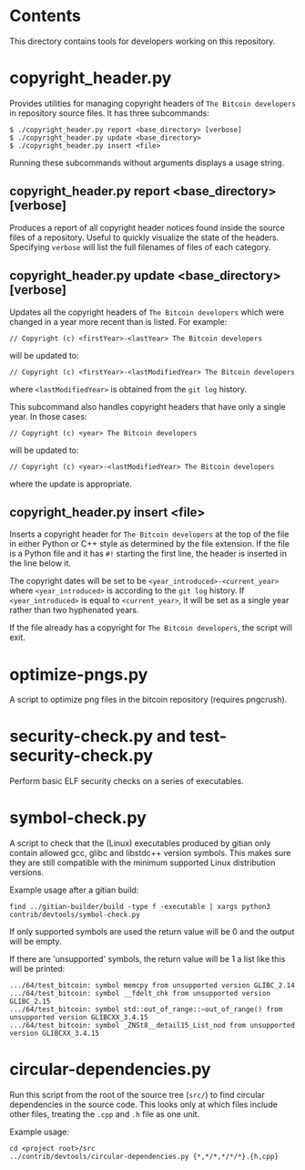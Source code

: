 Contents
========

This directory contains tools for developers working on this repository.

copyright\_header.py
====================

Provides utilities for managing copyright headers of `The Bitcoin developers`
in repository source files. It has three subcommands:

```
$ ./copyright_header.py report <base_directory> [verbose]
$ ./copyright_header.py update <base_directory>
$ ./copyright_header.py insert <file>
```

Running these subcommands without arguments displays a usage string.

copyright\_header.py report \<base\_directory\> [verbose]
---------------------------------------------------------

Produces a report of all copyright header notices found inside the source files
of a repository. Useful to quickly visualize the state of the headers.
Specifying `verbose` will list the full filenames of files of each category.

copyright\_header.py update \<base\_directory\> [verbose]
---------------------------------------------------------

Updates all the copyright headers of `The Bitcoin developers` which were changed
in a year more recent than is listed. For example:

```
// Copyright (c) <firstYear>-<lastYear> The Bitcoin developers
```

will be updated to:

```
// Copyright (c) <firstYear>-<lastModifiedYear> The Bitcoin developers
```

where `<lastModifiedYear>` is obtained from the `git log` history.

This subcommand also handles copyright headers that have only a single year. In
those cases:

```
// Copyright (c) <year> The Bitcoin developers
```

will be updated to:

```
// Copyright (c) <year>-<lastModifiedYear> The Bitcoin developers
```

where the update is appropriate.

copyright\_header.py insert \<file\>
------------------------------------

Inserts a copyright header for `The Bitcoin developers` at the top of the file
in either Python or C++ style as determined by the file extension. If the file
is a Python file and it has  `#!` starting the first line, the header is
inserted in the line below it.

The copyright dates will be set to be `<year_introduced>-<current_year>` where
`<year_introduced>` is according to the `git log` history. If
`<year_introduced>` is equal to `<current_year>`, it will be set as a single
year rather than two hyphenated years.

If the file already has a copyright for `The Bitcoin developers`, the script
will exit.

optimize-pngs.py
================

A script to optimize png files in the bitcoin
repository (requires pngcrush).

security-check.py and test-security-check.py
============================================

Perform basic ELF security checks on a series of executables.

symbol-check.py
===============

A script to check that the (Linux) executables produced by gitian only contain
allowed gcc, glibc and libstdc++ version symbols. This makes sure they are
still compatible with the minimum supported Linux distribution versions.

Example usage after a gitian build:

```
find ../gitian-builder/build -type f -executable | xargs python3 contrib/devtools/symbol-check.py
```

If only supported symbols are used the return value will be 0 and the output will be empty.

If there are 'unsupported' symbols, the return value will be 1 a list like this will be printed:

```
.../64/test_bitcoin: symbol memcpy from unsupported version GLIBC_2.14
.../64/test_bitcoin: symbol __fdelt_chk from unsupported version GLIBC_2.15
.../64/test_bitcoin: symbol std::out_of_range::~out_of_range() from unsupported version GLIBCXX_3.4.15
.../64/test_bitcoin: symbol _ZNSt8__detail15_List_nod from unsupported version GLIBCXX_3.4.15
```

circular-dependencies.py
========================

Run this script from the root of the source tree (`src/`) to find circular dependencies in the source code.
This looks only at which files include other files, treating the `.cpp` and `.h` file as one unit.

Example usage:

```
cd <project root>/src
../contrib/devtools/circular-dependencies.py {*,*/*,*/*/*}.{h,cpp}
```
